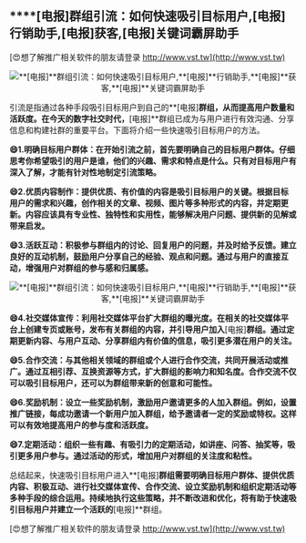 ## ****[电报]**群组引流：如何快速吸引目标用户,**[电报]**行销助手,**[电报]**获客,**[电报]**关键词霸屏助手**

[😍想了解推广相关软件的朋友请登录 http://www.vst.tw](http://www.vst.tw)

 <center><img src="https://vst.tw/MP4/tuiguang/png/0.png" alt="**[电报]**群组引流：如何快速吸引目标用户,**[电报]**行销助手,**[电报]**获客,**[电报]**关键词霸屏助手"></center>

引流是指通过各种手段吸引目标用户到自己的**[电报]**群组，从而提高用户数量和活跃度。在今天的数字社交时代，**[电报]**群组已成为与用户进行有效沟通、分享信息和构建社群的重要平台。下面将介绍一些快速吸引目标用户的方法。

**😄1.明确目标用户群体：在开始引流之前，首先要明确自己的目标用户群体。仔细思考你希望吸引的用户是谁，他们的兴趣、需求和特点是什么。只有对目标用户有深入了解，才能有针对性地制定引流策略。**

**😄2.优质内容制作：提供优质、有价值的内容是吸引目标用户的关键。根据目标用户的需求和兴趣，创作相关的文章、视频、图片等多种形式的内容，并定期更新。内容应该具有专业性、独特性和实用性，能够解决用户问题、提供新的见解或带来启发。**

**😄3.活跃互动：积极参与群组内的讨论、回复用户的问题，并及时给予反馈。建立良好的互动机制，鼓励用户分享自己的经验、观点和问题。通过与用户的直接互动，增强用户对群组的参与感和归属感。**

 <center><img src="https://vst.tw/MP4/tuiguang/png/8.png" alt="**[电报]**群组引流：如何快速吸引目标用户,**[电报]**行销助手,**[电报]**获客,**[电报]**关键词霸屏助手"></center>

**😄4.社交媒体宣传：利用社交媒体平台扩大群组的曝光度。在相关的社交媒体平台上创建专页或账号，发布有关群组的内容，并引导用户加入**[电报]**群组。通过定期更新内容、与用户互动、分享群组内有价值的信息，吸引更多潜在用户的关注。**

**😄5.合作交流：与其他相关领域的群组或个人进行合作交流，共同开展活动或推广。通过互相引荐、互换资源等方式，扩大群组的影响力和知名度。合作交流不仅可以吸引目标用户，还可以为群组带来新的创意和可能性。**

**😄6.奖励机制：设立一些奖励机制，激励用户邀请更多的人加入群组。例如，设置推广链接，每成功邀请一个新用户加入群组，给予邀请者一定的奖励或特权。这样可以有效地提高用户的参与度和活跃度。**

**😄7.定期活动：组织一些有趣、有吸引力的定期活动，如讲座、问答、抽奖等，吸引更多用户参与。通过活动的形式，增加用户对群组的关注度和粘性。**

总结起来，快速吸引目标用户进入**[电报]**群组需要明确目标用户群体、提供优质内容、积极互动、进行社交媒体宣传、合作交流、设立奖励机制和组织定期活动等多种手段的综合运用。持续地执行这些策略，并不断改进和优化，将有助于快速吸引目标用户并建立一个活跃的**[电报]**群组。

[😍想了解推广相关软件的朋友请登录 http://www.vst.tw](http://www.vst.tw)



